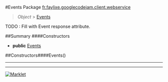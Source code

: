 #Events
Package [fr.faylixe.googlecodejam.client.webservice](README.md)<br>

> *Object* > [Events](Events.md)

TODO : Fill with Event response attribute.

##Summary
####Constructors
* **public** [Events](#events)

##Constructors####Events()


---

---

[![Marklet](https://img.shields.io/badge/Generated%20by-Marklet-green.svg)](https://github.com/Faylixe/marklet)